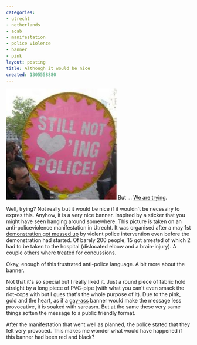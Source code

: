 ```yaml
---
categories:
- utrecht
- netherlands
- acab
- manifestation
- police violence
- banner
- pink
layout: posting
title: Although it would be nice
created: 1305558880
---
```

<p><img alt="" src="/assets/files/u6/medium_IMG_1719.JPG" style="WIDTH: 301px; HEIGHT: 301px">&nbsp;But ... <a href="http://26.media.tumblr.com/tumblr_liwkvptGMg1qiup77o1_500.jpg" target="_blank">We are trying</a>.</p><p>Well, trying? Not really but it would be nice if it wouldn't be necesairy to expres this. Anyhow, it is a very nice banner. Inspired by a sticker that you might have seen hanging around somewhere. This picture is taken on an anti-policeviolence manifestation in Utrecht. It was organised after a may 1st <a href="http://papparazi.noblogs.org/post/2011/05/02/photos-1st-of-may-2011-utrecht/" target="_blank">demonstration got messed up</a> by violent police intervention even before the demonstration had started. Of barely 200 people, 15 got arrested of which 2 had to be taken to the hospital (dislocated elbow and a brain-injury). A couple others where treated for concussions.</p><p>Okay, enough of this frustrated anti-police language. A bit more about the banner.</p><p>Not that it's so special but I really liked it. Just a round piece of fabric hold straight by a long piece of PVC-pipe (with what you can't even smack the riot-cops with but I gues that's the whole purpose of it). Due to the pink, gold and the heart, as if a <a href="http://www.bilerico.com/2010/06/NotGay_Queer1-thumb-200x266-11735.jpg" target="_blank">gay-ass</a> banner would make the message less provocative, it is soaked with sarcasm. But at the same these very same things soften the message to a public friendly format.</p><p>After the manifestation that went well as planned, the police stated that they felt very provoced. This makes me wonder what would have happened if this banner had been red and black?</p>
